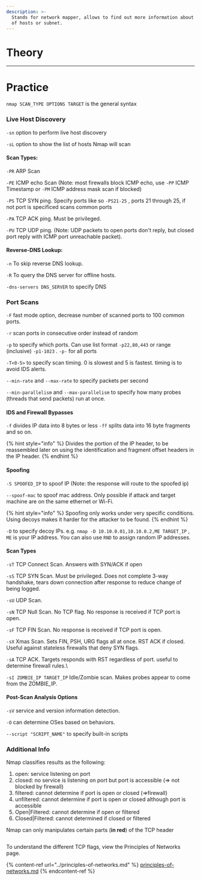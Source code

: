 ```yaml
---
description: >-
  Stands for network mapper, allows to find out more information about a group
  of hosts or subnet.
---
```

# Theory


---

# Practice

`nmap SCAN_TYPE OPTIONS TARGET` is the general syntax&#x20;

### Live Host Discovery

`-sn` option to perform live host discovery

`-sL` option to show the list of hosts Nmap will scan

#### Scan Types:

`-PR` ARP Scan

`-PE` ICMP echo Scan (Note: most firewalls block ICMP echo, use `-PP` ICMP Timestamp or `-PM` ICMP address mask scan if blocked)

`-PS` TCP SYN ping. Specify ports like so `-PS21-25` , ports 21 through 25, if not port is specificed scans common ports

`-PA` TCP ACK ping. Must be privileged.

`-PU` TCP UDP ping. (Note: UDP packets to open ports don't reply, but closed port reply with ICMP port unreachable packet).

#### Reverse-DNS Lookup:

`-n` To skip reverse DNS lookup.

&#x20;`-R` To query the DNS server for offline hosts.

`-dns-servers DNS_SERVER` to specify DNS

### Port Scans

`-F` fast mode option, decrease number of scanned ports to 100 common ports.

`-r` scan ports in consecutive order instead of random

`-p` to specify which ports. Can use list format `-p22,80,443` or range (inclusive) `-p1-1023` . `-p-` for all ports

`-T<0-5>` to specify scan timing. 0 is slowest and 5 is fastest. timing is to avoid IDS alerts.

`--min-rate` and `--max-rate` to specify packets per second

`--min-parallelism` and `--max-parallelism` to specify how many probes (threads that send packets) run at once.

#### IDS and Firewall Bypasses

`-f` divides IP data into 8 bytes or less `-ff` splits data into 16 byte fragments and so on.

{% hint style="info" %}
Divides the portion of the IP header, to be reassembled later on using the identification and fragment offset headers in the IP header.&#x20;
{% endhint %}

#### Spoofing

`-S SPOOFED_IP` to spoof IP (Note: the response will route to the spoofed ip)

`--spoof-mac` to spoof mac address. Only possible if attack and target machine are on the same ethernet or Wi-Fi.

{% hint style="info" %}
Spoofing only works under very specific conditions. Using decoys makes it harder for the attacker to be found.
{% endhint %}

`-D` to specify decoy IPs. e.g. `nmap -D 10.10.0.01,10.10.0.2,ME TARGET_IP` , `ME` is your IP address. You can also use `RND` to assign random IP addresses.

#### Scan Types

`-sT` TCP Connect Scan. Answers with SYN/ACK if open

`-sS` TCP SYN Scan. Must be privileged. Does not complete 3-way handshake, tears down connection after response to reduce change of being logged.

`-sU` UDP Scan.

`-sN` TCP Null Scan. No TCP flag. No response is received if TCP port is open.

`-sF` TCP FIN Scan. No response is received if TCP port is open.

`-sX` Xmas Scan. Sets FIN, PSH, URG flags all at once. RST ACK if closed. Useful against stateless firewalls that deny SYN flags.

`-sA` TCP ACK. Targets responds with RST regardless of port. useful to determine firewall rules.\\

`-sI ZOMBIE_IP TARGET_IP` Idle/Zombie scan. Makes probes appear to come from the ZOMBIE\_IP.&#x20;

#### Post-Scan Analysis Options

`-sV` service and version information detection.

`-O` can determine OSes based on behaviors.

`--script "SCRIPT_NAME"` to specify built-in scripts

### Additional Info

Nmap classifies results as the following:

1. open: service listening on port
2. closed: no service is listening on port but port is accessible (⇒ not blocked by firewall)
3. filtered: cannot determine if port is open or closed (⇒firewall)
4. unfiltered: cannot determine if port is open or closed although port is accessible
5. Open|Filtered: cannot determine if open or filtered
6. Closed|Filtered: cannot determined if closed or filtered

Nmap can only manipulates certain parts (**in red**) of the TCP header

<figure><img src="../.gitbook/assets/image (3).png" alt=""><figcaption></figcaption></figure>

To understand the different TCP flags, view the Principles of Networks page.

{% content-ref url="../principles-of-networks.md" %}
[principles-of-networks.md](../principles-of-networks.md)
{% endcontent-ref %}

